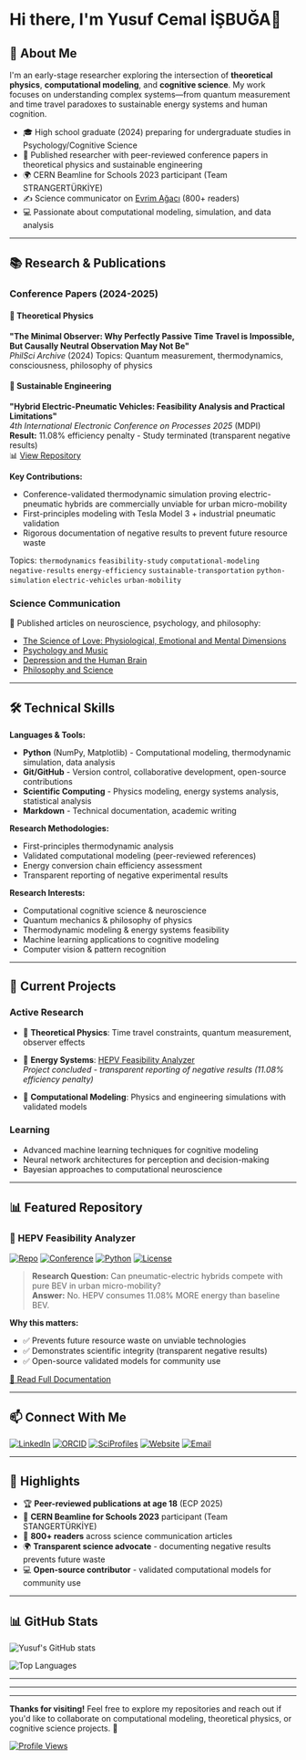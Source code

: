 # Hi there, I'm Yusuf Cemal İŞBUĞA👋

## 🧠 About Me

I'm an early-stage researcher exploring the intersection of **theoretical physics**, **computational modeling**, and **cognitive science**. My work focuses on understanding complex systems—from quantum measurement and time travel paradoxes to sustainable energy systems and human cognition.

- 🎓 High school graduate (2024) preparing for undergraduate studies in Psychology/Cognitive Science
- 🔬 Published researcher with peer-reviewed conference papers in theoretical physics and sustainable engineering
- 🌍 CERN Beamline for Schools 2023 participant (Team STRANGERTÜRKİYE)
- ✍️ Science communicator on [Evrim Ağacı](https://evrimagaci.org/leo2311454/blog) (800+ readers)
- 💻 Passionate about computational modeling, simulation, and data analysis

---

## 📚 Research & Publications

### Conference Papers (2024-2025)

#### 🔬 Theoretical Physics
**"The Minimal Observer: Why Perfectly Passive Time Travel is Impossible, But Causally Neutral Observation May Not Be"**  
*PhilSci Archive* (2024) 
Topics: Quantum measurement, thermodynamics, consciousness, philosophy of physics

#### 🚗 Sustainable Engineering
**"Hybrid Electric-Pneumatic Vehicles: Feasibility Analysis and Practical Limitations"**  
*4th International Electronic Conference on Processes 2025* (MDPI)  
**Result:** 11.08% efficiency penalty - Study terminated (transparent negative results)  
📊 [View Repository](https://github.com/yusufcemalisbuga/HEPV-Feasibility-Analyzer)

**Key Contributions:**
- Conference-validated thermodynamic simulation proving electric-pneumatic hybrids are commercially unviable for urban micro-mobility
- First-principles modeling with Tesla Model 3 + industrial pneumatic validation
- Rigorous documentation of negative results to prevent future resource waste

Topics: `thermodynamics` `feasibility-study` `computational-modeling` `negative-results` `energy-efficiency` `sustainable-transportation` `python-simulation` `electric-vehicles` `urban-mobility`

### Science Communication
📖 Published articles on neuroscience, psychology, and philosophy:
- [The Science of Love: Physiological, Emotional and Mental Dimensions](https://evrimagaci.org/blog/askin-bilimi-askin-fizyolojik-duygusal-ve-zihinsel-boyutlari-15953)
- [Psychology and Music](https://evrimagaci.org/blog/psikoloji-ve-muzik-15712)
- [Depression and the Human Brain](https://evrimagaci.org/blog/depresyon-ve-insan-beyni-17248)
- [Philosophy and Science](https://evrimagaci.org/blog/felsefe-ve-bilim-16133)

---

## 🛠️ Technical Skills

**Languages & Tools:**
- **Python** (NumPy, Matplotlib) - Computational modeling, thermodynamic simulation, data analysis
- **Git/GitHub** - Version control, collaborative development, open-source contributions
- **Scientific Computing** - Physics modeling, energy systems analysis, statistical analysis
- **Markdown** - Technical documentation, academic writing

**Research Methodologies:**
- First-principles thermodynamic analysis
- Validated computational modeling (peer-reviewed references)
- Energy conversion chain efficiency assessment
- Transparent reporting of negative experimental results

**Research Interests:**
- Computational cognitive science & neuroscience
- Quantum mechanics & philosophy of physics
- Thermodynamic modeling & energy systems feasibility
- Machine learning applications to cognitive modeling
- Computer vision & pattern recognition

---

## 🔭 Current Projects

### Active Research
- 🧠 **Theoretical Physics**: Time travel constraints, quantum measurement, observer effects  
  
- 🚗 **Energy Systems**: [HEPV Feasibility Analyzer](https://github.com/yusufcemalisbuga/HEPV-Feasibility-Analyzer)  
  *Project concluded - transparent reporting of negative results (11.08% efficiency penalty)*  
  
- 🧮 **Computational Modeling**: Physics and engineering simulations with validated models

### Learning
- Advanced machine learning techniques for cognitive modeling
- Neural network architectures for perception and decision-making
- Bayesian approaches to computational neuroscience

---

## 📊 Featured Repository

### 🔴 HEPV Feasibility Analyzer
[![Repo](https://img.shields.io/badge/Repo-HEPV--Feasibility--Analyzer-red?style=for-the-badge&logo=github)](https://github.com/yusufcemalisbuga/HEPV-Feasibility-Analyzer)
[![Conference](https://img.shields.io/badge/Conference-ECP%202025-blue?style=for-the-badge)](https://ecp2025.sciforum.net/)
[![Python](https://img.shields.io/badge/Python-3.8%2B-green?style=for-the-badge&logo=python)](https://www.python.org/)
[![License](https://img.shields.io/badge/License-MIT-yellow?style=for-the-badge)](https://github.com/yusufcemalisbuga/HEPV-Feasibility-Analyzer/blob/main/LICENSE)

> **Research Question:** Can pneumatic-electric hybrids compete with pure BEV in urban micro-mobility?  
> **Answer:** No. HEPV consumes 11.08% MORE energy than baseline BEV.

**Why this matters:**
- ✅ Prevents future resource waste on unviable technologies
- ✅ Demonstrates scientific integrity (transparent negative results)
- ✅ Open-source validated models for community use

[📖 Read Full Documentation](https://github.com/yusufcemalisbuga/HEPV-Feasibility-Analyzer)

---

## 📫 Connect With Me

[![LinkedIn](https://img.shields.io/badge/LinkedIn-0077B5?style=for-the-badge&logo=linkedin&logoColor=white)](https://www.linkedin.com/in/ycisbuga)
[![ORCID](https://img.shields.io/badge/ORCID-A6CE39?style=for-the-badge&logo=orcid&logoColor=white)](https://orcid.org/0009-0001-7565-9753)
[![SciProfiles](https://img.shields.io/badge/SciProfiles-0066CC?style=for-the-badge&logo=academia&logoColor=white)](https://sciprofiles.com/profile/YusufCemalISBUGA)
[![Website](https://img.shields.io/badge/Website-00C7B7?style=for-the-badge&logo=netlify&logoColor=white)](https://yusufcemalisbuga2025.netlify.app/)
[![Email](https://img.shields.io/badge/Email-D14836?style=for-the-badge&logo=gmail&logoColor=white)](mailto:yisbuga37@gmail.com)

---

## 🌟 Highlights

- 🏆 **Peer-reviewed publications at age 18** (ECP 2025)
- 🔬 **CERN Beamline for Schools 2023** participant (Team STANGERTÜRKİYE)
- 📖 **800+ readers** across science communication articles
- 🌍 **Transparent science advocate** - documenting negative results prevents future waste
- 💻 **Open-source contributor** - validated computational models for community use

---




## 📊 GitHub Stats

![Yusuf's GitHub stats](https://github-readme-stats.vercel.app/api?username=yusufcemalisbuga&show_icons=true&theme=radical)

![Top Languages](https://github-readme-stats.vercel.app/api/top-langs/?username=yusufcemalisbuga&layout=compact&theme=radical)

---



---




---

**Thanks for visiting!** Feel free to explore my repositories and reach out if you'd like to collaborate on computational modeling, theoretical physics, or cognitive science projects. 🚀

[![Profile Views](https://komarev.com/ghpvc/?username=yusufcemalisbuga&color=blue&style=flat-square)](https://github.com/yusufcemalisbuga)
